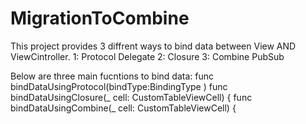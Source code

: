 # MigrationToCombine

This project provides 3 diffrent ways to bind data between View AND ViewCintroller.
1: Protocol Delegate
2: Closure
3: Combine PubSub

Below are three main fucntions to bind data:
    func bindDataUsingProtocol(bindType:BindingType )
    func bindDataUsingClosure(_ cell: CustomTableViewCell) {
    func bindDataUsingCombine(_ cell: CustomTableViewCell) {


